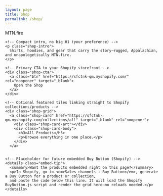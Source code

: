 ```yaml
---
layout: page
title: Shop
permalink: /shop/
---
```


<section class="shop">
  <div class="wrap">
    <!-- Section label + rule (matches your site style) -->
    <div class="section-label">MTN.fire</div>
    <div class="section-rule"></div>

    <!-- Compact intro, no big H1 (your preference) -->
    <p class="shop-intro">
      Shirts, hoodies, and gear that carry the story—rugged, Appalachian, and unapologetically MTN.fire.
    </p>

    <!-- Primary CTA to your Shopify storefront -->
    <div class="shop-cta">
      <a class="btn" href="https://sfctnk-qm.myshopify.com/" rel="noopener" target="_blank">
        Open the Shop
      </a>
    </div>

    <!-- Optional featured tiles linking straight to Shopify collections/products -->
    <div class="shop-grid">
      <a class="shop-card" href="https://sfctnk-qm.myshopify.com/collections/all" target="_blank" rel="noopener">
        <div class="shop-card-art"></div>
        <div class="shop-card-body">
          <h3>All Products</h3>
          <p>Browse everything in one place.</p>
        </div>
      </a>


    <!-- Placeholder for future embedded Buy Button (Shopify) -->
    <details class="embed-tip">
      <summary>Want the products embedded right on this page?</summary>
      <p>In Shopify, go to <em>Sales channels → Buy Button</em>, generate a Buy Button for a product or collection,
      and paste the code below this line. It will load the Shopify BuyButton.js script and render the grid here—no reloads needed.</p>
    </details>
  </div>
</section>
